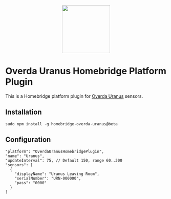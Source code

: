 
<p align="center">

<img src="https://overda.one/img/Uranus-Light.png" width="150">

</p>


# Overda Uranus Homebridge Platform Plugin

This is a Homebridge platform plugin for [Overda Uranus](https://overda.one) sensors.

## Installation
```
sudo npm install -g homebridge-overda-uranus@beta
```

## Configuration

    "platform": "OverdaUranusHomebridgePlugin",
    "name": "Uranus",
    "updateInterval": 75, // Default 150, range 60..300
    "sensors": [
      {
        "displayName": "Uranus Leaving Room",
        "serialNumber": "URN-000000",
        "pass": "0000"
      }
    ]
